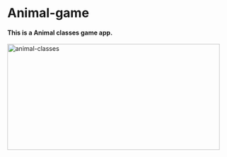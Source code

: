 # Animal-game
<b>This is a Animal classes game app.</b>
<br><br>
<img src="https://github.com/shzehra93/Animal-game/assets/126316477/2a8fd769-c2e0-414d-a30f-aac7c473f5e3" alt="animal-classes" width="480" height="240">
